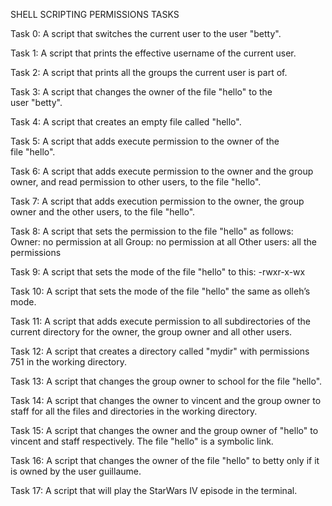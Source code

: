 SHELL SCRIPTING PERMISSIONS TASKS

Task 0: A script that switches the current user to the user "betty".

Task 1: A script that prints the effective username of the current user.

Task 2: A script that prints all the groups the current user is part of.

Task 3: A script that changes the owner of the file "hello" to the user "betty".

Task 4: A script that creates an empty file called "hello".

Task 5: A script that adds execute permission to the owner of the file "hello".

Task 6: A script that adds execute permission to the owner and the group owner, and read permission to other users, to the file "hello".

Task 7: A script that adds execution permission to the owner, the group owner and the other users, to the file "hello".

Task 8: A script that sets the permission to the file "hello" as follows:
Owner: no permission at all 
Group: no permission at all
Other users: all the permissions

Task 9: A script that sets the mode of the file "hello" to this: -rwxr-x-wx

Task 10: A script that sets the mode of the file "hello" the same as olleh’s mode.

Task 11: A script that adds execute permission to all subdirectories of the current directory for the owner, the group owner and all other users.

Task 12: A script that creates a directory called "mydir" with permissions 751 in the working directory.

Task 13: A script that changes the group owner to school for the file "hello".

Task 14: A script that changes the owner to vincent and the group owner to staff for all the files and directories in the working directory.

Task 15: A script that changes the owner and the group owner of "hello" to vincent and staff respectively. The file "hello" is a symbolic link.

Task 16: A script that changes the owner of the file "hello" to betty only if it is owned by the user guillaume.

Task 17: A script that will play the StarWars IV episode in the terminal.

